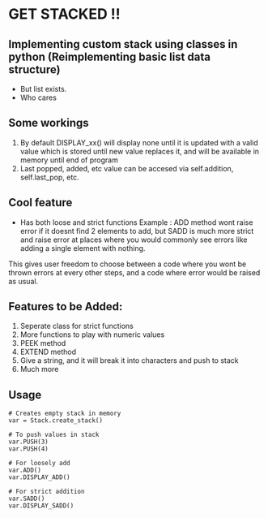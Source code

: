 # GET STACKED !!

## Implementing custom stack using classes in python (Reimplementing basic list data structure)
- But list exists.
- Who cares

## Some workings
1. By default DISPLAY_xx() will display none until it is updated with a valid value which is stored until new value replaces it, and will be available in memory until end of program
2. Last popped, added, etc value can be accesed via self.addition, self.last_pop, etc.


## Cool feature
- Has both loose and strict functions
Example : ADD method wont raise error if it doesnt find 2 elements to add, but SADD is much more strict and raise error at places where you would commonly see errors like adding a single element with nothing.

This gives user freedom to choose between a code where you wont be thrown errors at every other steps, and a code where error would be raised as usual.


## Features to be Added:
1. Seperate class for strict functions
2. More functions to play with numeric values
3. PEEK method
4. EXTEND method
5. Give a string, and it will break it into characters and push to stack
6. Much more


## Usage
```
# Creates empty stack in memory
var = Stack.create_stack()

# To push values in stack
var.PUSH(3)
var.PUSH(4)

# For loosely add
var.ADD()
var.DISPLAY_ADD()

# For strict addition
var.SADD()
var.DISPLAY_SADD()
```
